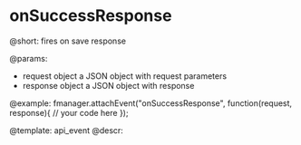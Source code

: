 onSuccessResponse
=============

@short:
	fires on save response

@params:

- request			object			a JSON object with request parameters	
- response			object			a JSON object with response

@example:
fmanager.attachEvent("onSuccessResponse", function(request, response){
    // your code here
});

@template:	api_event
@descr:

